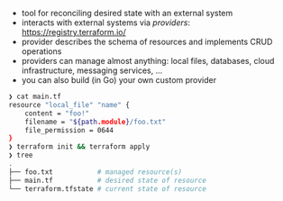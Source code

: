 - tool for reconciling desired state with an external system
- interacts with external systems via *providers*: https://registry.terraform.io/
- provider describes the schema of resources and implements CRUD operations
- providers can manage almost anything: local files, databases, cloud infrastructure, messaging services, ...
- you can also build (in Go) your own custom provider

```sh
❯ cat main.tf 
resource "local_file" "name" {
    content = "foo!"
    filename = "${path.module}/foo.txt"
    file_permission = 0644
}
❯ terraform init && terraform apply
❯ tree
.
├── foo.txt           # managed resource(s)
├── main.tf           # desired state of resource
└── terraform.tfstate # current state of resource
```
